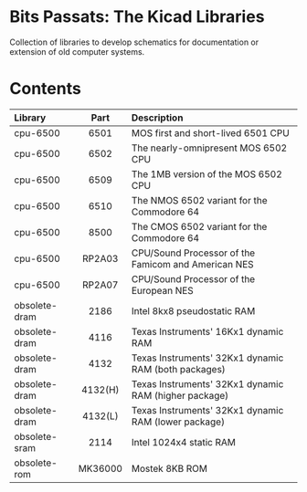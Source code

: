 # Bits Passats: The Kicad Libraries
 Collection of libraries to develop schematics for documentation or extension of old computer systems.

# Contents

| Library       | Part  | Description |
| :------------ | :---: | :-------------------------------------------------------- |
| cpu-6500      |  6501 | MOS first and short-lived 6501 CPU  |
| cpu-6500      |  6502 | The nearly-omnipresent MOS 6502 CPU |
| cpu-6500      |  6509 | The 1MB version of the MOS 6502 CPU |
| cpu-6500      |  6510 | The NMOS 6502 variant for the Commodore 64 |
| cpu-6500      |  8500 | The CMOS 6502 variant for the Commodore 64 |
| cpu-6500      |  RP2A03 | CPU/Sound Processor of the Famicom and American NES |
| cpu-6500      |  RP2A07 | CPU/Sound Processor of the European NES |
| obsolete-dram |  2186 | Intel 8kx8 pseudostatic RAM |
| obsolete-dram |  4116 | Texas Instruments' 16Kx1 dynamic RAM |
| obsolete-dram |  4132 | Texas Instruments' 32Kx1 dynamic RAM (both packages) |
| obsolete-dram |  4132(H) | Texas Instruments' 32Kx1 dynamic RAM (higher package) |
| obsolete-dram |  4132(L) | Texas Instruments' 32Kx1 dynamic RAM (lower package) |
| obsolete-sram |  2114 | Intel 1024x4 static RAM |
| obsolete-rom |  MK36000 | Mostek 8KB ROM |